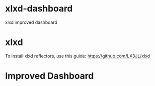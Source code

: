 # xlxd-dashboard
xlxd improved dashboard

# xlxd
To install xlxd reflectors, use this guide:
https://github.com/LX3JL/xlxd

# Improved Dashboard
